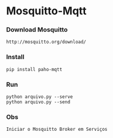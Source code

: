# Mosquitto-Mqtt

### Download Mosquitto
    http://mosquitto.org/download/

### Install
    pip install paho-mqtt
    
### Run
    python arquivo.py --serve
    python arquivo.py --send
    
### Obs
    Iniciar o Mosquitto Broker em Serviços
